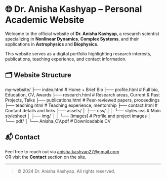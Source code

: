 # 🌐 Dr. Anisha Kashyap – Personal Academic Website

Welcome to the official website of **Dr. Anisha Kashyap**, a research scientist specializing in **Nonlinear Dynamics**, **Complex Systems**, and their applications in **Astrophysics** and **Biophysics**.

This website serves as a digital portfolio highlighting research interests, publications, teaching experience, and contact information.

## 🗂️ Website Structure
my-website/
├── index.html # Home + Brief Bio
├── profile.html # Full bio, Education, CV, Awards
├── research.html # Research areas, Current & Past Projects, Talks
├── publications.html # Peer-reviewed papers, proceedings
├── teaching.html # Teaching experience, mentorship
├── contact.html # Contact details and links
├── assets/
│ ├── css/
│ │ └── styles.css # Main stylesheet
│ ├── img/
│ │ └── [images] # Profile and project images
│ └── pdf/
│ └── Anisha_CV.pdf # Downloadable CV

## 📬 Contact

Feel free to reach out via [anisha.kashyap27@gmail.com](mailto:anisha.kashyap27@gmail.com)  
OR visit the **Contact** section on the site.

---

> © 2024 Dr. Anisha Kashyap. All rights reserved.
